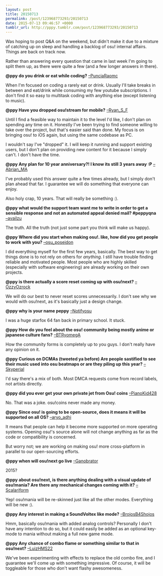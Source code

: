 ```yaml
---
layout: post
title: 20150713
permalink: /post/123968773293/20150713
date: 2015-07-13 09:46:57 +0000
tumblr_url: http://pppy.tumblr.com/post/123968773293/20150713
---
```

Was hoping to post Q&A on the weekend, but didn't make it due to a mixture of catching up on sleep and handling a backlog of osu! internal affairs. Things are back on track now.

Rather than answering every question that came in last week I'm going to split them up, as there were quite a few (and a few longer answers in there).

**@ppy do you drink or eat while coding?** [–PunciaRaomc](http://twitter.com/PunciaRaomc/statuses/619769326229454848)

When I'm focused on coding a rarely eat or drink. Usually I'll take breaks in between and eat/drink while consuming my few youtube subscriptions. I don't find it so easy to multitask coding with anything else (except listening to music).

**@ppy Have you dropped osu!stream for mobile?** [–Ryan_S_F](http://twitter.com/Ryan_S_F/statuses/619768888184541185)

Until I find a feasible way to maintain it to the level I'd like, I don't plan on spending any time on it. Honestly I've been trying to find someone willing to take over the project, but that's easier said than done. My focus is on bringing osu! to iOS again, but using the same codebase as PC.

I wouldn't say I've "dropped" it. I will keep it running and support existing users, but I don't plan on providing new content for it because I simply can't. I don't have the time.

**@ppy Any plan for 10 year anniversary?! I know its still 3 years away :P** [–Abrian_MA](http://twitter.com/Abrian_MA/statuses/619766678373556224)

I've probably used this answer quite a few times already, but I simply don't plan ahead that far. I guarantee we will do something that everyone can enjoy.

Also holy crap, 10 years. That will really be something :).

**@ppy what would the support team want me to write in order to get a sensible response and not an automated appeal denied mail? #peppyqna** [–availzu](http://twitter.com/availzu/statuses/619759364275073024)

The truth. All the truth (not just some part you think will make us happy).

**@ppy Where did you start when making osu!. like, how did you get people to work with you?** [–osu_poseidon](http://twitter.com/osu_poseidon/statuses/619694071724949504)

I did everything myself for the first few years, basically. The best way to get things done is to not rely on others for *anything*. I still have trouble finding reliable and motivated people. Most people who are highly skilled (especially with software engineering) are already working on their own projects.

**@ppy is there actually a score reset coming up with osu!next?** [–OzzyOzrock](http://twitter.com/OzzyOzrock/statuses/619354176410263553)

We will do our best to never reset scores unnecessarily. I don't see why we would with osu!next, as it's basically just a design change.

**@ppy why is your name peppy** [–Notifyosu](http://twitter.com/Notifyosu/statuses/619354202591129601)

I was a huge starfox 64 fan back in primary school. It stuck.

**@ppy How do you feel about the osu! community being mostly anime or japanese culture fans?** [–BTRyomegA](http://twitter.com/BTRyomegA/statuses/619354523035922432)

How the community forms is completely up to you guys. I don't really have any opinion on it.

**@ppy Curious on DCMAs (tweeted ya before) Are people sastified to see their music used into osu beatmaps or are they piling up this year?** [–Skyperial](http://twitter.com/Skyperial/statuses/619354590165794816)

I'd say there's a mix of both. Most DMCA requests come from record labels, not artists directly.

**@ppy did you ever get your own private jet from Osu! coins** [–PianoKid428](http://twitter.com/PianoKid428/statuses/619354599854632960)

No. That was a joke. osu!coins never made any money.

**@ppy Since osu! is going to be open-source, does it means it will be supported on all OS?** [–aryo_adhi](http://twitter.com/aryo_adhi/statuses/619354790879846401)

It means that people can help it become more supported on more operating systems. Opening osu!'s source alone will not change anything as far as the code or compatibility is concerned.

But worry not; we are working on making osu! more cross-platform in parallel to our open-sourcing efforts.

**@ppy when will osu!next go live** [–Ganobrator](http://twitter.com/Ganobrator/statuses/619355076629413888)

2015?

**@ppy about osu!next, is there anything dealing with a visual update of osu!mania? Are there any mechanical changes coming with it?** [–Scalariform](http://twitter.com/Scalariform/statuses/619357542120996864)

Yep! osu!mania will be re-skinned just like all the other modes. Everything will be new :).

**@ppy Any interest in making a SoundVoltex like mode?** [–BrojosB4Shojos](http://twitter.com/BrojosB4Shojos/statuses/619358691494600704)

Hmm, basically osu!mania with added analog controls? Personally I don't have any intention to do so, but it could easily be added as an optional key-mode to mania without making a full new game mode.

**@ppy Any chance of combo flame or something similar to that in osu!next?** [–LuizHMS22](http://twitter.com/LuizHMS22/statuses/619357340840673280)

We've been experimenting with effects to replace the old combo fire, and I guarantee we'll come up with something impressive. Of course, it will be toggleable for those who don't want flashy awesomeness.